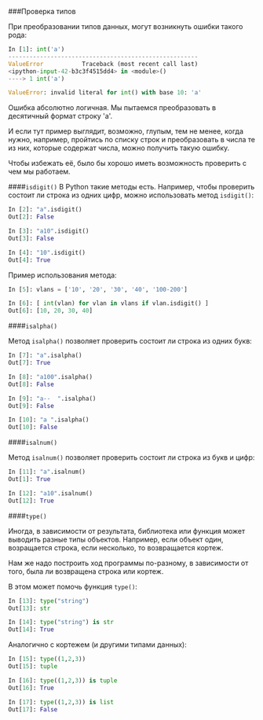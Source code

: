 ###Проверка типов

При преобразовании типов данных, могут возникнуть ошибки такого рода:
```python
In [1]: int('a')
------------------------------------------------------
ValueError           Traceback (most recent call last)
<ipython-input-42-b3c3f4515dd4> in <module>()
----> 1 int('a')

ValueError: invalid literal for int() with base 10: 'a'
```

Ошибка абсолютно логичная. Мы пытаемся преобразовать в десятичный формат строку 'a'.

И если тут пример выглядит, возможно, глупым, тем не менее, когда нужно, например, пройтись по списку строк и преобразовать в числа те из них, которые содержат числа, можно получить такую ошибку.

Чтобы избежать её, было бы хорошо иметь возможность проверить с чем мы работаем.

####```isdigit()```
В Python такие методы есть. Например, чтобы проверить состоит ли строка из одних цифр, можно использовать метод ```isdigit()```:
```python
In [2]: "a".isdigit()
Out[2]: False

In [3]: "a10".isdigit()
Out[3]: False

In [4]: "10".isdigit()
Out[4]: True
```

Пример использования метода:
```python
In [5]: vlans = ['10', '20', '30', '40', '100-200']

In [6]: [ int(vlan) for vlan in vlans if vlan.isdigit() ]
Out[6]: [10, 20, 30, 40]
```

####```isalpha()```

Метод ```isalpha()``` позволяет проверить состоит ли строка из одних букв:
```python
In [7]: "a".isalpha()
Out[7]: True

In [8]: "a100".isalpha()
Out[8]: False

In [9]: "a--  ".isalpha()
Out[9]: False

In [10]: "a ".isalpha()
Out[10]: False
```

####```isalnum()```

Метод ```isalnum()``` позволяет проверить состоит ли строка из  букв и цифр:
```python
In [11]: "a".isalnum()
Out[1]: True

In [12]: "a10".isalnum()
Out[12]: True
```

####```type()```

Иногда, в зависимости от результата, библиотека или функция может выводить разные типы объектов. Например, если объект один, возращается строка, если несколько, то возвращается кортеж.

Нам же надо построить ход программы по-разному, в зависимости от того, была ли возвращена строка или кортеж.

В этом может помочь функция ```type()```:
```python
In [13]: type("string")
Out[13]: str

In [14]: type("string") is str
Out[14]: True
```

Аналогично с кортежем (и другими типами данных):
```python
In [15]: type((1,2,3))
Out[15]: tuple

In [16]: type((1,2,3)) is tuple
Out[16]: True

In [17]: type((1,2,3)) is list
Out[17]: False
```
